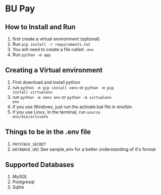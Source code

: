# BU Pay

## How to Install and Run
1. first create a virtual environment (optional)
2. Run <code>pip install -r requirements.txt</code>
3. You will need to create a file called <code>.env</code>
4. Run <code>python -m app</code>


## Creating a Virtual environment
1. First download and install python
2. run <code>python -m pip install venv</code> or <code>python -m pip install virtualenv</code>
3. run <code>python -m venv env</code> or <code>python -m virtualenv env</code>
4. if you use Windows, just run the activate.bat file in env/bin
5. if you use Linux, In the terminal, run <code>source env/bin/activate</code>

## Things to be in the .env file
1. <code>PAYSTACK_SECRET</code>
2. <code>DATABASE_URI</code>
See sample_env for a better understanding of it's format

## Supported Databases
1. MySQL
2. Postgresql
3. Sqlite